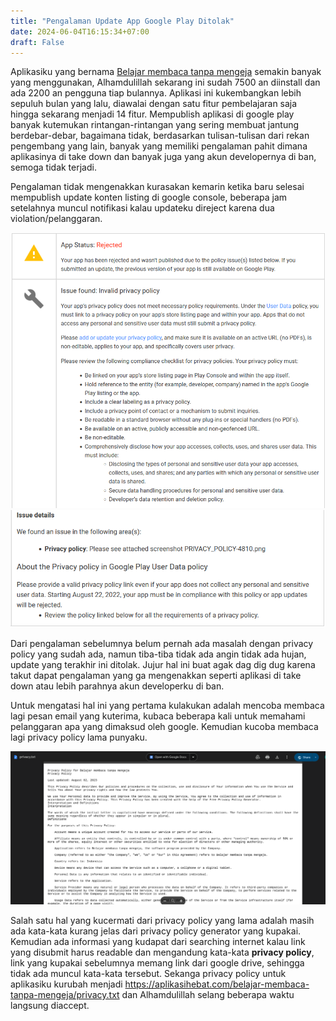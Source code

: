 ```yaml
---
title: "Pengalaman Update App Google Play Ditolak"
date: 2024-06-04T16:15:34+07:00
draft: False
---
```


Aplikasiku yang bernama [Belajar membaca tanpa mengeja](https://play.google.com/store/apps/details?id=com.aplikasihebat.baca_app&pcampaignid=web_share) semakin banyak yang menggunakan, Alhamdulillah sekarang ini sudah 7500 an diinstall dan ada 2200 an pengguna tiap bulannya. Aplikasi ini kukembangkan lebih sepuluh bulan yang lalu, diawalai dengan satu fitur pembelajaran saja hingga sekarang menjadi 14 fitur. Mempublish aplikasi di google play banyak kutemukan rintangan-rintangan yang sering membuat jantung berdebar-debar, bagaimana tidak, berdasarkan tulisan-tulisan dari rekan pengembang yang lain, banyak yang memiliki pengalaman pahit dimana aplikasinya di take down dan banyak juga yang akun developernya di ban, semoga tidak terjadi.

Pengalaman tidak mengenakkan kurasakan kemarin ketika baru selesai mempublish update konten listing di google console, beberapa jam setelahnya muncul notifikasi kalau updateku direject karena dua violation/pelanggaran.

![screenshot app rejected](/blog/app_rejected.PNG)
![screenshot app rejected](/blog/app_rejected2.PNG)

Dari pengalaman sebelumnya belum pernah ada masalah dengan privacy policy yang sudah ada, namun tiba-tiba tidak ada angin tidak ada hujan, update yang terakhir ini ditolak. Jujur hal ini buat agak dag dig dug karena takut dapat pengalaman yang ga mengenakkan seperti aplikasi di take down atau lebih parahnya akun developerku di ban.

Untuk mengatasi hal ini yang pertama kulakukan adalah mencoba membaca lagi pesan email yang kuterima, kubaca beberapa kali untuk memahami pelanggaran apa yang dimaksud oleh google. Kemudian kucoba membaca lagi privacy policy lama punyaku.

![old privacy policy](/blog/old_privacy.png)

Salah satu hal yang kucermati dari privacy policy yang lama adalah masih ada kata-kata kurang jelas dari privacy policy generator yang kupakai. Kemudian ada informasi yang kudapat dari searching internet kalau link yang disubmit harus readable dan mengandung kata-kata **privacy policy**, link yang kupakai sebelumnya memang link dari google drive, sehingga tidak ada muncul kata-kata tersebut. Sekanga privacy policy untuk aplikasiku kurubah menjadi https://aplikasihebat.com/belajar-membaca-tanpa-mengeja/privacy.txt dan Alhamdulillah selang beberapa waktu langsung diaccept.
